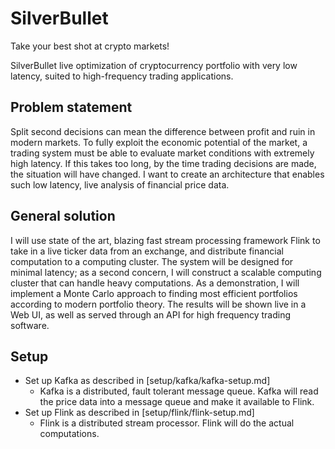 # SilverBullet
Take your best shot at crypto markets!

SilverBullet live optimization of cryptocurrency portfolio with very low latency, suited to high-frequency trading applications.

## Problem statement
Split second decisions can mean the difference between profit and ruin in modern markets. To fully exploit the economic potential of the market, a trading system must be able to evaluate market conditions with extremely high latency. If this takes too long, by the time trading decisions are made, the situation will have changed. I want to create an architecture that enables such low latency, live analysis of financial price data.

## General solution
I will use state of the art, blazing fast stream processing framework Flink to take in a live ticker data from an exchange, and distribute financial computation to a computing cluster. The system will be designed for minimal latency; as a second concern, I will construct a scalable computing cluster that can handle heavy computations. As a demonstration, I will implement a Monte Carlo approach to finding most efficient portfolios according to modern portfolio theory. The results will be shown live in a Web UI, as well as served through an API for high frequency trading software.

## Setup

* Set up Kafka as described in [setup/kafka/kafka-setup.md]
	* Kafka is a distributed, fault tolerant message queue. Kafka will read the price data into a message queue and make it available to Flink.
* Set up Flink as described in [setup/flink/flink-setup.md]
	* Flink is a distributed stream processor. Flink will do the actual computations.
